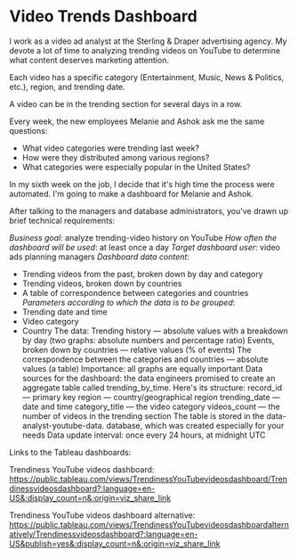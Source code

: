 # Video Trends Dashboard

I work as a video ad analyst at the Sterling & Draper advertising agency. My devote a lot of time to analyzing trending videos on YouTube to determine what content deserves marketing attention.  

Each video has a specific category (Entertainment, Music, News & Politics, etc.), region, and trending date. 

A video can be in the trending section for several days in a row.

Every week, the new employees Melanie and Ashok ask me the same questions:

- What video categories were trending last week?
- How were they distributed among various regions?
- What categories were especially popular in the United States?

In my sixth week on the job, I decide that it's high time the process were automated. I'm going to make a dashboard for Melanie and Ashok.

After talking to the managers and database administrators, you've drawn up brief technical requirements:

*Business goal*: analyze trending-video history on YouTube
*How often the dashboard will be used*: at least once a day
*Target dashboard user*: video ads planning managers
*Dashboard data content*:
  - Trending videos from the past, broken down by day and category
  - Trending videos, broken down by countries
  - A table of correspondence between categories and countries
*Parameters according to which the data is to be grouped*:
  - Trending date and time
  - Video category
  - Country
The data:
Trending history — absolute values with a breakdown by day (two graphs: absolute numbers and percentage ratio)
Events, broken down by countries — relative values (% of events)
The correspondence between the categories and countries — absolute values (a table)
Importance: all graphs are equally important
Data sources for the dashboard: the data engineers promised to create an aggregate table called trending_by_time. Here's its structure:
record_id — primary key
region — country/geographical region
trending_date — date and time
category_title — the video category
videos_count — the number of videos in the trending section
The table is stored in the data-analyst-youtube-data. database, which was created especially for your needs
Data update interval: once every 24 hours, at midnight UTC


Links to the Tableau dashboards:

Trendiness YouTube videos dashboard: https://public.tableau.com/views/TrendinessYouTubevideosdashboard/Trendinessvideosdashboard?:language=en-US&:display_count=n&:origin=viz_share_link

Trendiness YouTube videos dashboard alternative: https://public.tableau.com/views/TrendinessYouTubevideosdashboardalternatively/Trendinessvideosdashboard?:language=en-US&publish=yes&:display_count=n&:origin=viz_share_link
